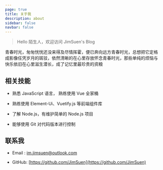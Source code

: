 ```yaml
---
page: true
title: 关于我
description: about
sidebar: false
navbar: false
---
```


> Hello 陌生人，欢迎访问 JimSuen's Blog

青春时光，匆匆恍恍还没来得及尽情挥霍，便已奔向远方青春时光，总想把它定格成影像任凭岁月的斑驳，依然清晰的在心里存放怀念青春时光，那些单纯的烦恼与快乐依旧在心里滋生潜长，成了记忆里最珍贵的资粮

## 相关技能

- 熟悉 JavaScript 语言， 熟练使用 Vue 全家桶

- 熟练使用 Element-Ui、Vuetify.js 等前端组件库

- 了解 Node.js，有维护简单的 Node.js 项目

- 能够使用 Git 对代码版本进行控制

## 联系我

- Email&nbsp;: [im.jimsuen@outlook.com](http://mail.qq.com/cgi-bin/qm_share?t=qm_mailme&email=YBQNAQkaBSAREU4DDw0)

- GitHub: [https://github.com/JimSuen](https://github.com/JimSuen)
